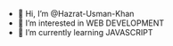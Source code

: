 - 👋 Hi, I’m @Hazrat-Usman-Khan
- 👀 I’m interested in WEB DEVELOPMENT 
- 🌱 I’m currently learning JAVASCRIPT
<!---
Hazrat-Usman-Khan/Hazrat-Usman-Khan is a ✨ special ✨ repository because its `README.md` (this file) appears on your GitHub profile.
You can click the Preview link to take a look at your changes.
--->
